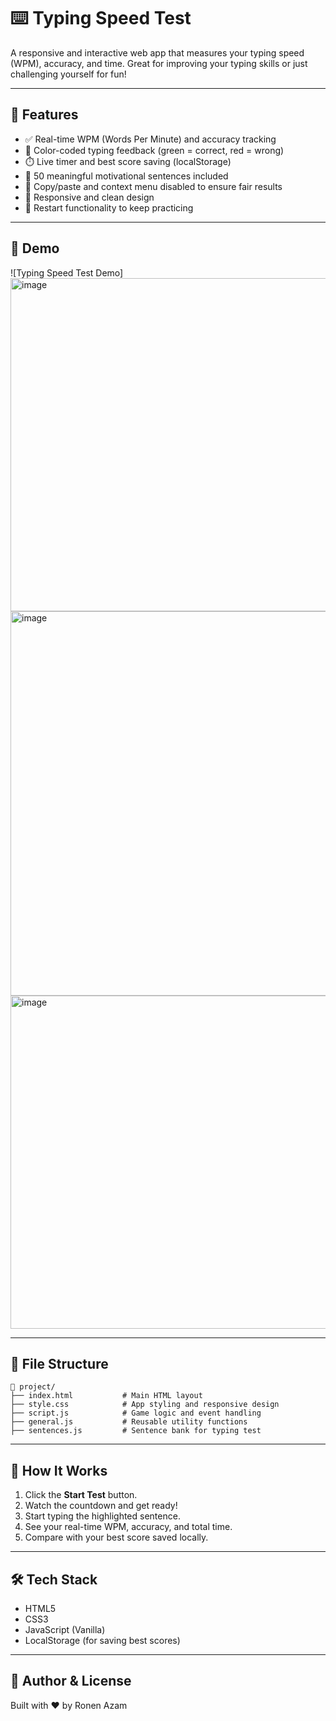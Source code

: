 # ⌨️ Typing Speed Test

A responsive and interactive web app that measures your typing speed (WPM), accuracy, and time. Great for improving your typing skills or just challenging yourself for fun!

---

## 🚀 Features

- ✅ Real-time WPM (Words Per Minute) and accuracy tracking  
- 🎯 Color-coded typing feedback (green = correct, red = wrong)  
- ⏱️ Live timer and best score saving (localStorage)  
- 🧠 50 meaningful motivational sentences included  
- 🔐 Copy/paste and context menu disabled to ensure fair results  
- 📱 Responsive and clean design  
- 🔄 Restart functionality to keep practicing

---

## 📸 Demo

![Typing Speed Test Demo]
<img width="922" height="533" alt="image" src="https://github.com/user-attachments/assets/993b9c20-c617-4fa0-9f81-101c159ce886" />
<img width="945" height="615" alt="image" src="https://github.com/user-attachments/assets/60763245-3176-410f-bfd9-9ca4ef381e40" />
<img width="968" height="533" alt="image" src="https://github.com/user-attachments/assets/c4ddf649-2054-443e-a671-a3195ed75c09" />



---

## 📂 File Structure

```
📁 project/
├── index.html           # Main HTML layout
├── style.css            # App styling and responsive design
├── script.js            # Game logic and event handling
├── general.js           # Reusable utility functions
├── sentences.js         # Sentence bank for typing test
```

---

## 🧠 How It Works

1. Click the **Start Test** button.
2. Watch the countdown and get ready!
3. Start typing the highlighted sentence.
4. See your real-time WPM, accuracy, and total time.
5. Compare with your best score saved locally.

---

## 🛠️ Tech Stack

- HTML5
- CSS3
- JavaScript (Vanilla)
- LocalStorage (for saving best scores)

---

## 🧪 Author & License

Built with ❤️ by Ronen Azam
